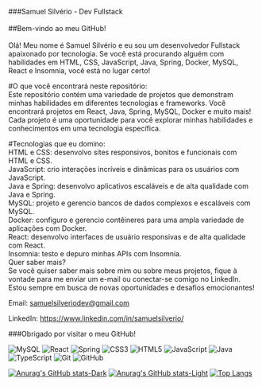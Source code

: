 ###Samuel Silvério - Dev Fullstack <br> 
<br>
##Bem-vindo ao meu GitHub! <br>
<br>
Olá! Meu nome é Samuel Silvério e eu sou um desenvolvedor Fullstack apaixonado por tecnologia. Se você está procurando alguém com habilidades em HTML, CSS, JavaScript, Java, Spring, Docker, MySQL, React e Insomnia, você está no lugar certo!

#O que você encontrará neste repositório: <br>
Este repositório contém uma variedade de projetos que demonstram minhas habilidades em diferentes tecnologias e frameworks. Você encontrará projetos em React, Java, Spring, MySQL, Docker e muito mais! Cada projeto é uma oportunidade para você explorar minhas habilidades e conhecimentos em uma tecnologia específica.

#Tecnologias que eu domino: <br>
HTML e CSS: desenvolvo sites responsivos, bonitos e funcionais com HTML e CSS. <br>
JavaScript: crio interações incríveis e dinâmicas para os usuários com JavaScript. <br>
Java e Spring: desenvolvo aplicativos escaláveis e de alta qualidade com Java e Spring. <br>
MySQL: projeto e gerencio bancos de dados complexos e escaláveis com MySQL. <br>
Docker: configuro e gerencio contêineres para uma ampla variedade de aplicações com Docker. <br>
React: desenvolvo interfaces de usuário responsivas e de alta qualidade com React. <br>
Insomnia: testo e depuro minhas APIs com Insomnia. <br>
Quer saber mais? <br>
Se você quiser saber mais sobre mim ou sobre meus projetos, fique à vontade para me enviar um e-mail ou conectar-se comigo no LinkedIn. Estou sempre em busca de novas oportunidades e desafios emocionantes!

Email: samuelsilveriodev@gmail.com

LinkedIn: https://www.linkedin.com/in/samuelsilverio/

###Obrigado por visitar o meu GitHub!

![MySQL](https://img.shields.io/badge/mysql-%2300f.svg?style=for-the-badge&logo=mysql&logoColor=white)
![React](https://img.shields.io/badge/react-%2320232a.svg?style=for-the-badge&logo=react&logoColor=%2361DAFB)
![Spring](https://img.shields.io/badge/spring-%236DB33F.svg?style=for-the-badge&logo=spring&logoColor=white)
![CSS3](https://img.shields.io/badge/css3-%231572B6.svg?style=for-the-badge&logo=css3&logoColor=white)
![HTML5](https://img.shields.io/badge/html5-%23E34F26.svg?style=for-the-badge&logo=html5&logoColor=white)
![JavaScript](https://img.shields.io/badge/javascript-%23323330.svg?style=for-the-badge&logo=javascript&logoColor=%23F7DF1E)
![Java](https://img.shields.io/badge/java-%23ED8B00.svg?style=for-the-badge&logo=java&logoColor=white)
![TypeScript](https://img.shields.io/badge/typescript-%23007ACC.svg?style=for-the-badge&logo=typescript&logoColor=white)
![Git](https://img.shields.io/badge/git-%23F05033.svg?style=for-the-badge&logo=git&logoColor=white)
![GitHub](https://img.shields.io/badge/github-%23121011.svg?style=for-the-badge&logo=github&logoColor=white)


[![Anurag's GitHub stats-Dark](https://github-readme-stats.vercel.app/api?username=Samuel-prata&show_icons=true&theme=dark#gh-dark-mode-only)](https://github.com/Samuel-prata/github-readme-stats#gh-dark-mode-only)
[![Anurag's GitHub stats-Light](https://github-readme-stats.vercel.app/api?username=Samuel-prata&show_icons=true&theme=default#gh-light-mode-only)](https://github.com/Samuel-prata/github-readme-stats#gh-light-mode-only)
[![Top Langs](https://github-readme-stats.vercel.app/api/top-langs/?username=Samuel-prata)](https://github.com/Samuel-prata/github-readme-stats)

